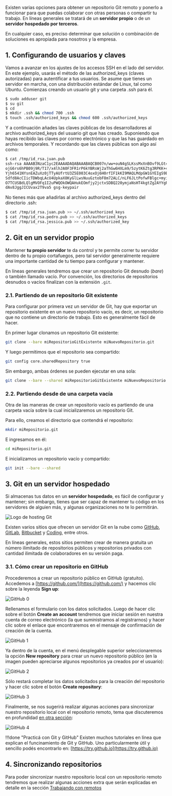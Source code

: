 
Existen varias opciones para obtener un repositorio Git remoto y ponerlo a funcionar para que puedas colaborar con otras personas o compartir tu trabajo. En líneas generales se tratará de un **servidor propio** o de un **servidor hospedado por terceros**.

En cualquier caso, es preciso determinar que solución o combinación de soluciones es apropiada para nosotros y la empresa.

## 1. Configurando de usuarios y claves

Vamos a avanzar en los ajustes de los accesos SSH en el lado del servidor. En este ejemplo, usarás el método de las authorized_keys (claves autorizadas) para autentificar a tus usuarios. Se asume que tienes un servidor en marcha, con una distribución estándar de Linux, tal como Ubuntu. Comienzas creando un usuario git y una carpeta .ssh para él.

```bash
$ sudo adduser git
$ su git
$ cd
$ mkdir .ssh && chmod 700 .ssh
$ touch .ssh/authorized_keys && chmod 600 .ssh/authorized_keys
```


Y a continuación añades las claves públicas de los desarrolladores al archivo authorized_keys del usuario git que has creado. Suponiendo que hayas recibido las claves por correo electrónico y que las has guardado en archivos temporales. Y recordando que las claves públicas son algo así como:

```bash
$ cat /tmp/id_rsa.juan.pub
ssh-rsa AAAAB3NzaC1yc2EAAAADAQABAAABAQCB007n/ww+ouN4gSLKssMxXnBOvf9LGt4L
ojG6rs6hPB09j9R/T17/x4lhJA0F3FR1rP6kYBRsWj2aThGw6HXLm9/5zytK6Ztg3RPKK+4k
Yjh6541NYsnEAZuXz0jTTyAUfrtU3Z5E003C4oxOj6H0rfIF1kKI9MAQLMdpGW1GYEIgS9Ez
Sdfd8AcCIicTDWbqLAcU4UpkaX8KyGlLwsNuuGztobF8m72ALC/nLF6JLtPofwFBlgc+myiv
O7TCUSBdLQlgMVOFq1I2uPWQOkOWQAHukEOmfjy2jctxSDBQ220ymjaNsHT4kgtZg2AYYgPq
dAv8JggJICUvax2T9va5 gsg-keypair
```

No tienes más que añadirlas al archivo authorized_keys dentro del directorio .ssh:

```bash
$ cat /tmp/id_rsa.juan.pub >> ~/.ssh/authorized_keys
$ cat /tmp/id_rsa.pedro.pub >> ~/.ssh/authorized_keys
$ cat /tmp/id_rsa.jessica.pub >> ~/.ssh/authorized_key
```

## 2. Git en un servidor propio
Mantener **tu propio servidor** te da control y te permite correr tu servidor dentro de tu propio cortafuegos, pero tal servidor generalmente requiere una importante cantidad de tu tiempo para configurar y mantener. 

En líneas generales tendremos que crear un repositorio Git desnudo (_bare_) o también llamado vacío. Por convención, los directorios de repositorios desnudos o vacíos finalizan con la extensión `.git`.


### 2.1. Partiendo de un repositorio Git existente
Para configurar por primera vez un servidor de Git, hay que exportar un repositorio existente en un nuevo repositorio vacío, es decir, un repositorio que no contiene un directorio de trabajo. Esto es generalmente fácil de hacer.

En primer lugar clonamos un repositorio Git existente: 

```bash
git clone --bare miRepositorioGitExistente miNuevoRepositorio.git
```
Y luego permitimos que el repositorio sea compartido: 

```bash
git config core.sharedRepository true
```
Sin embargo, ambas órdenes se pueden ejecutar en una sola: 

```bash
git clone --bare --shared miRepositorioGitExistente miNuevoRepositorio.git
```

### 2.2. Partiendo desde de una carpeta vacía
Otra de las maneras de crear un repositorio vacío es partiendo de una carpeta vacía sobre la cual inicializaremos un repositorio Git. 

Para ello, creamos el directorio que contendrá el repositorio: 

```bash
mkdir miRepositorio.git
```
E ingresamos en él:

```bash
cd miRepositorio.git
```
E inicializamos un repositorio vacío y compartido:

```bash
git init --bare --shared
```

## 3. Git en un servidor hospedado
Si almacenas tus datos en un **servidor hospedado**, es fácil de configurar y mantener; sin embargo, tienes que ser capaz de mantener tu código en los servidores de alguien más, y algunas organizaciones no te lo permitirán.

![Logo de hosting Git](imgGit/gitSharedHosting.jpg)

Existen varios sitios que ofrecen un servidor Git en la nube como [GitHub](https://github.com), [GitLab](https://about.gitlab.com), [Bitbucket](https://bitbucket.org) y [Coding](https://coding.net/), entre otros. 

En líneas generales, estos sitios permiten crear de manera gratuita un número ilimitado de repositorios públicos y repositorios privados con cantidad ilimitada de colaboradores en su versión paga.

### 3.1. Cómo crear un repositorio en GitHub
Procederemos a crear un repositorio público en GitHub (gratuito). Accedemos a [https://github.com/](https://github.com/) y hacemos clic sobre la leyenda **Sign up**:

![GitHub 0](imgGit/gitHub_0.png)

Rellenamos el formulario con los datos solicitados. Luego de hacer clic sobre el botón **Create an account** tendremos que iniciar sesión en nuestra cuenta de correo electrónico (la que suministramos al registrarnos) y hacer clic sobre el enlace que encontraremos en el mensaje de confirmación de creación de la cuenta. 

![GitHub 1](imgGit/gitHub_1.png)

Ya dentro de la cuenta, en el menú desplegable superior seleccionaremos la opción **New repository** para crear un nuevo repositorio público (en la imagen pueden apreciarse algunos repositorios ya creados por el usuario):

![GitHub 2](imgGit/gitHub_2.png)

Sólo restará completar los datos solicitados para la creación del repositorio y hacer clic sobre el botón **Create repository**: 

![GitHub 3](imgGit/gitHub_3.png)

Finalmente, se nos sugerirá realizar algunas acciones para sincronizar nuestro repositorio local con el repositorio remoto, tema que discuteremos en profundidad [en otra sección](trabajandoConRemotos/#5-enviando-hacia-nuestros-repositorios-remotos): 

![GitHub 4](imgGit/gitHub_4.png)


!!!done "Practicá con Git y GitHub"
		Existen muchos tutoriales en línea que explican el funcinamiento de Git y GitHub. Uno particularmente útil y sencillo podés encontrarlo en: [https://try.github.io](https://try.github.io)

## 4. Sincronizando repositorios
Para poder sincronizar nuestro repositorio local con un repositorio remoto tendremos que realizar algunas acciones extra que serán explicadas en detalle en la sección [Trabajando con remotos](trabajandoConRemotos/#5-enviando-hacia-nuestros-repositorios-remotos)